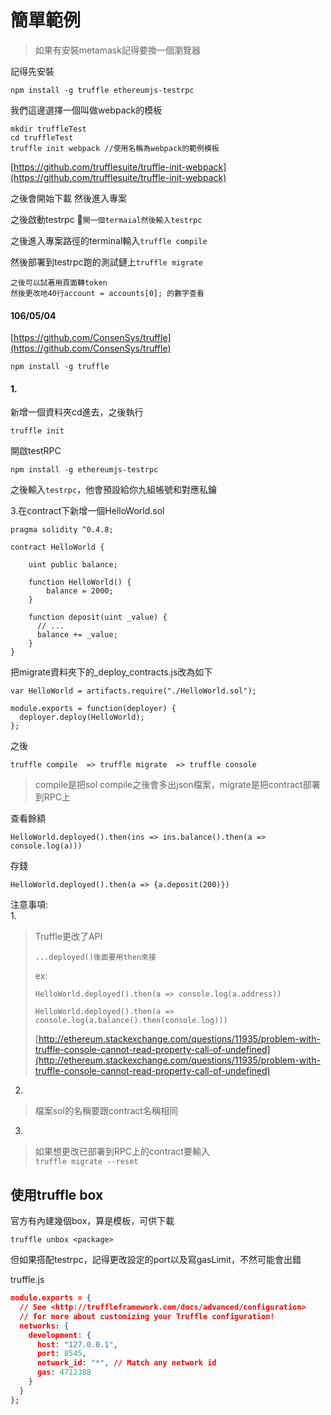 # 簡單範例

> 如果有安裝metamask記得要換一個瀏覽器

記得先安裝

```
npm install -g truffle ethereumjs-testrpc
```

我們這邊選擇一個叫做webpack的模板

```
mkdir truffleTest
cd truffleTest
truffle init webpack //使用名稱為webpack的範例模板
```

[https://github.com/trufflesuite/truffle-init-webpack](https://github.com/trufflesuite/truffle-init-webpack)

之後會開始下載 然後進入專案

之後啟動testrpc  `開一個termaial然後輸入testrpc`

之後進入專案路徑的terminal輸入`truffle compile`

然後部署到testrpc跑的測試鏈上`truffle migrate`

```
之後可以試著用頁面轉token
然後更改地40行account = accounts[0]; 的數字查看
```

#### 

#### 106/05/04

[https://github.com/ConsenSys/truffle](https://github.com/ConsenSys/truffle)

```
npm install -g truffle
```

#### 1.

新增一個資料夾cd進去，之後執行

```
truffle init
```

開啟testRPC

```
npm install -g ethereumjs-testrpc
```

之後輸入`testrpc`，他會預設給你九組帳號和對應私鑰

3.在contract下新增一個HelloWorld.sol

```
pragma solidity ^0.4.8;

contract HelloWorld {

    uint public balance;

    function HelloWorld() {
        balance = 2000;
    }

    function deposit(uint _value) {
      // ...
      balance += _value;
    }
}
```

把migrate資料夾下的\_deploy\_contracts.js改為如下

```
var HelloWorld = artifacts.require("./HelloWorld.sol");

module.exports = function(deployer) {
  deployer.deploy(HelloWorld);
};
```

之後

```
truffle compile  => truffle migrate  => truffle console
```

> compile是把sol compile之後會多出json檔案，migrate是把contract部署到RPC上

查看餘額

```
HelloWorld.deployed().then(ins => ins.balance().then(a => console.log(a)))
```

存錢

```
HelloWorld.deployed().then(a => {a.deposit(200)})
```

注意事項:  
1.

> Truffle更改了API
>
> ```
> ...deployed()後面要用then來接
> ```
>
> ex:
>
> ```
> HelloWorld.deployed().then(a => console.log(a.address))
> ```
>
> ```
> HelloWorld.deployed().then(a => console.log(a.balance().then(console.log)))
> ```
>
> [http://ethereum.stackexchange.com/questions/11935/problem-with-truffle-console-cannot-read-property-call-of-undefined](http://ethereum.stackexchange.com/questions/11935/problem-with-truffle-console-cannot-read-property-call-of-undefined)

2.

> 檔案sol的名稱要跟contract名稱相同

3.

> 如果想更改已部署到RPC上的contract要輸入  
> `truffle migrate --reset`

## 使用truffle box

官方有內建幾個box，算是模板，可供下載

```
truffle unbox <package>
```

但如果搭配testrpc，記得更改設定的port以及寫gasLimit，不然可能會出錯



truffle.js

```json
module.exports = {
  // See <http://truffleframework.com/docs/advanced/configuration>
  // for more about customizing your Truffle configuration!
  networks: {
    development: {
      host: "127.0.0.1",
      port: 8545,
      network_id: "*", // Match any network id
      gas: 4712388
    }
  }
};
```



